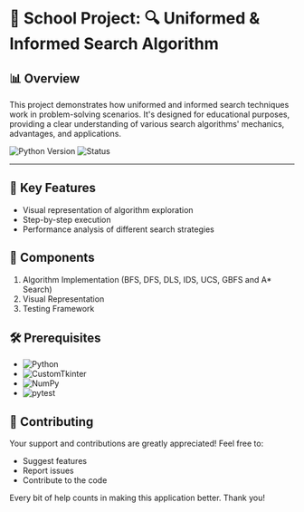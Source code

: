 # 🏫 School Project: 🔍 Uniformed & Informed Search Algorithm

## 📊 Overview

This project demonstrates how uniformed and informed search techniques work in problem-solving scenarios. It's designed for educational purposes, providing a clear understanding of various search algorithms' mechanics, advantages, and applications.

![Python Version](https://img.shields.io/badge/Python-%3E%3D3.10-3776AB?style=for-the-badge&logo=python)
![Status](https://img.shields.io/badge/Status-Ongoing-orange?style=for-the-badge)

---

## 🌟 Key Features

- Visual representation of algorithm exploration
- Step-by-step execution
- Performance analysis of different search strategies

## 🧩 Components

1. Algorithm Implementation (BFS, DFS, DLS, IDS, UCS, GBFS and A* Search)
2. Visual Representation
3. Testing Framework

## 🛠️ Prerequisites

- ![Python](https://img.shields.io/badge/-Python-3776AB?style=flat-square&logo=python&logoColor=white)
- ![CustomTkinter](https://img.shields.io/badge/-CustomTkinter-FF6F00?style=flat-square&logo=tkinter&logoColor=white)
- ![NumPy](https://img.shields.io/badge/-NumPy-013243?style=flat-square&logo=numpy&logoColor=white)
- ![pytest](https://img.shields.io/badge/-pytest-0A9EDC?style=flat-square&logo=pytest&logoColor=white)

## 🤝 Contributing

Your support and contributions are greatly appreciated! Feel free to:

- Suggest features
- Report issues
- Contribute to the code

Every bit of help counts in making this application better. Thank you!
